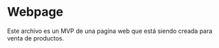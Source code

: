 # Webpage

Este archivo es un MVP de una pagina web  que está siendo creada para venta de productos.
